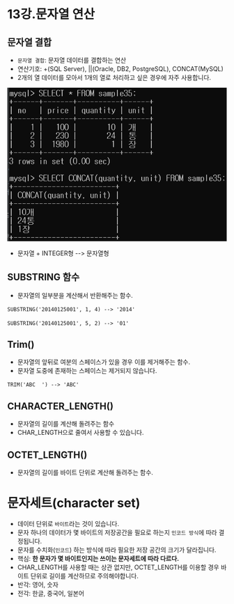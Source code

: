 # 13강.문자열 연산

## 문자열 결합
- `문자열 결합`: 문자열 데이터를 결합하는 연산
- 연산기호: +(SQL Server), ||(Oracle, DB2, PostgreSQL), CONCAT(MySQL)
- 2개의 열 데이터를 모아서 1개의 열로 처리하고 싶은 경우에 자주 사용합니다.

![](./image/concat.png)

- 문자열 + INTEGER형 --> 문자열형

## SUBSTRING 함수

- 문자열의 일부분을 계산해서 반환해주는 함수.
```mysql
SUBSTRING('20140125001', 1, 4) --> '2014'

SUBSTRING('20140125001', 5, 2) --> '01'
```


## Trim()
- 문자열의 앞뒤로 여분의 스페이스가 있을 경우 이를 제거해주는 함수.
- 문자열 도중에 존재하는 스페이스는 제거되지 않습니다.
```mysql
TRIM('ABC  ') --> 'ABC'
```

## CHARACTER_LENGTH()
- 문자열의 길이를 계산해 돌려주는 함수
- CHAR_LENGTH으로 줄여서 사용할 수 있습니다.


## OCTET_LENGTH()
- 문자열의 길이를 바이트 단위로 계산해 돌려주는 함수.


# 문자세트(character set)
- 데이터 단위로 `바이트`라는 것이 있습니다.
- 문자 하나의 데이터가 몇 바이트의 저장공간을 필요로 하는지 `인코드 방식`에 따라 결정됩니다.
- 문자를 수치화(`인코드`) 하는 방식에 따라 필요한 저장 공간의 크기가 달라집니다.
- 핵심: **한 문자가 몇 바이트인지는 쓰이는 문자세트에 따라 다르다.**
- CHAR_LENGTH를 사용할 때는 상관 없지만, OCTET_LENGTH를 이용할 경우 바이트 단위로 길이를 계산하므로 주의해야합니다.
- 반각: 영어, 숫자
- 전각: 한글, 중국어, 일본어


